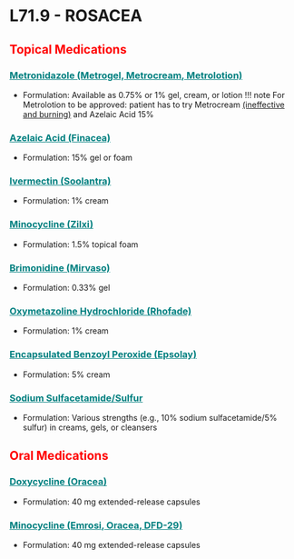 # L71.9 - ROSACEA

## <b  style="color:red">Topical Medications</b>

### <u  style="color:teal">Metronidazole (Metrogel, Metrocream, Metrolotion)</u>
- Formulation: Available as 0.75% or 1% gel, cream, or lotion
!!! note
    For Metrolotion to be approved:
    patient has to try Metrocream <u>(ineffective and burning)</u> and Azelaic Acid 15%

### <u  style="color:teal">Azelaic Acid (Finacea)</u>
- Formulation: 15% gel or foam

### <u  style="color:teal">Ivermectin (Soolantra)</u>
- Formulation: 1% cream

### <u  style="color:teal">Minocycline (Zilxi)</u>
- Formulation: 1.5% topical foam

### <u  style="color:teal">Brimonidine (Mirvaso)</u>
- Formulation: 0.33% gel

### <u  style="color:teal">Oxymetazoline Hydrochloride (Rhofade)</u>
- Formulation: 1% cream

### <u  style="color:teal">Encapsulated Benzoyl Peroxide (Epsolay)</u>
- Formulation: 5% cream

### <u  style="color:teal">Sodium Sulfacetamide/Sulfur</u>
- Formulation: Various strengths (e.g., 10% sodium sulfacetamide/5% sulfur) in creams, gels, or cleansers

## <b  style="color:red">Oral Medications</b>

### <u  style="color:teal">Doxycycline (Oracea)</u>
- Formulation: 40 mg extended-release capsules

### <u  style="color:teal">Minocycline (Emrosi, Oracea, DFD-29)</u>
- Formulation: 40 mg extended-release capsules
